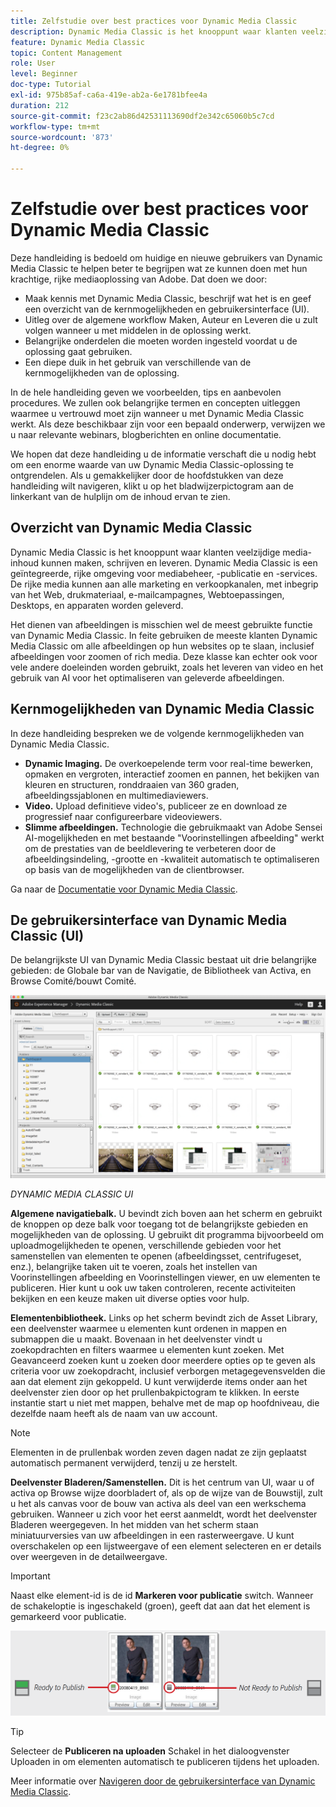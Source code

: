 ```yaml
---
title: Zelfstudie over best practices voor Dynamic Media Classic
description: Dynamic Media Classic is het knooppunt waar klanten veelzijdige media-inhoud kunnen maken, schrijven en leveren. Deze zelfstudie over best practices is gemaakt om huidige en nieuwe gebruikers van Dynamic Media Classic te helpen beter te begrijpen wat ze kunnen doen met deze krachtige, rijke mediaoplossing van Adobe. In dit gedeelte van de zelfstudie leert u wat Dynamic Media Classic is en bekijkt u de kernmogelijkheden en gebruikersinterface van.
feature: Dynamic Media Classic
topic: Content Management
role: User
level: Beginner
doc-type: Tutorial
exl-id: 975b85af-ca6a-419e-ab2a-6e1781bfee4a
duration: 212
source-git-commit: f23c2ab86d42531113690df2e342c65060b5c7cd
workflow-type: tm+mt
source-wordcount: '873'
ht-degree: 0%

---
```


# Zelfstudie over best practices voor Dynamic Media Classic

Deze handleiding is bedoeld om huidige en nieuwe gebruikers van Dynamic Media Classic te helpen beter te begrijpen wat ze kunnen doen met hun krachtige, rijke mediaoplossing van Adobe. Dat doen we door:

- Maak kennis met Dynamic Media Classic, beschrijf wat het is en geef een overzicht van de kernmogelijkheden en gebruikersinterface (UI).
- Uitleg over de algemene workflow Maken, Auteur en Leveren die u zult volgen wanneer u met middelen in de oplossing werkt.
- Belangrijke onderdelen die moeten worden ingesteld voordat u de oplossing gaat gebruiken.
- Een diepe duik in het gebruik van verschillende van de kernmogelijkheden van de oplossing.

In de hele handleiding geven we voorbeelden, tips en aanbevolen procedures. We zullen ook belangrijke termen en concepten uitleggen waarmee u vertrouwd moet zijn wanneer u met Dynamic Media Classic werkt. Als deze beschikbaar zijn voor een bepaald onderwerp, verwijzen we u naar relevante webinars, blogberichten en online documentatie.

We hopen dat deze handleiding u de informatie verschaft die u nodig hebt om een enorme waarde van uw Dynamic Media Classic-oplossing te ontgrendelen. Als u gemakkelijker door de hoofdstukken van deze handleiding wilt navigeren, klikt u op het bladwijzerpictogram aan de linkerkant van de hulplijn om de inhoud ervan te zien.

## Overzicht van Dynamic Media Classic

Dynamic Media Classic is het knooppunt waar klanten veelzijdige media-inhoud kunnen maken, schrijven en leveren. Dynamic Media Classic is een geïntegreerde, rijke omgeving voor mediabeheer, -publicatie en -services. De rijke media kunnen aan alle marketing en verkoopkanalen, met inbegrip van het Web, drukmateriaal, e-mailcampagnes, Webtoepassingen, Desktops, en apparaten worden geleverd.

Het dienen van afbeeldingen is misschien wel de meest gebruikte functie van Dynamic Media Classic. In feite gebruiken de meeste klanten Dynamic Media Classic om alle afbeeldingen op hun websites op te slaan, inclusief afbeeldingen voor zoomen of rich media. Deze klasse kan echter ook voor vele andere doeleinden worden gebruikt, zoals het leveren van video en het gebruik van AI voor het optimaliseren van geleverde afbeeldingen.

## Kernmogelijkheden van Dynamic Media Classic

In deze handleiding bespreken we de volgende kernmogelijkheden van Dynamic Media Classic.

- **Dynamic Imaging.** De overkoepelende term voor real-time bewerken, opmaken en vergroten, interactief zoomen en pannen, het bekijken van kleuren en structuren, ronddraaien van 360 graden, afbeeldingssjablonen en multimediaviewers.
- **Video.** Upload definitieve video&#39;s, publiceer ze en download ze progressief naar configureerbare videoviewers.
- **Slimme afbeeldingen.** Technologie die gebruikmaakt van Adobe Sensei AI-mogelijkheden en met bestaande &quot;Voorinstellingen afbeelding&quot; werkt om de prestaties van de beeldlevering te verbeteren door de afbeeldingsindeling, -grootte en -kwaliteit automatisch te optimaliseren op basis van de mogelijkheden van de clientbrowser.

Ga naar de [Documentatie voor Dynamic Media Classic](https://experienceleague.adobe.com/docs/dynamic-media-classic/using/intro/introduction.html).

## De gebruikersinterface van Dynamic Media Classic (UI)

De belangrijkste UI van Dynamic Media Classic bestaat uit drie belangrijke gebieden: de Globale bar van de Navigatie, de Bibliotheek van Activa, en Browse Comité/bouwt Comité.

![afbeelding](assets/overview/overview-dmc-ui-ew.png)

_DYNAMIC MEDIA CLASSIC UI_

**Algemene navigatiebalk.** U bevindt zich boven aan het scherm en gebruikt de knoppen op deze balk voor toegang tot de belangrijkste gebieden en mogelijkheden van de oplossing. U gebruikt dit programma bijvoorbeeld om uploadmogelijkheden te openen, verschillende gebieden voor het samenstellen van elementen te openen (afbeeldingsset, centrifugeset, enz.), belangrijke taken uit te voeren, zoals het instellen van Voorinstellingen afbeelding en Voorinstellingen viewer, en uw elementen te publiceren. Hier kunt u ook uw taken controleren, recente activiteiten bekijken en een keuze maken uit diverse opties voor hulp.

**Elementenbibliotheek.** Links op het scherm bevindt zich de Asset Library, een deelvenster waarmee u elementen kunt ordenen in mappen en submappen die u maakt. Bovenaan in het deelvenster vindt u zoekopdrachten en filters waarmee u elementen kunt zoeken. Met Geavanceerd zoeken kunt u zoeken door meerdere opties op te geven als criteria voor uw zoekopdracht, inclusief verborgen metagegevensvelden die aan dat element zijn gekoppeld. U kunt verwijderde items onder aan het deelvenster zien door op het prullenbakpictogram te klikken. In eerste instantie start u niet met mappen, behalve met de map op hoofdniveau, die dezelfde naam heeft als de naam van uw account.

>[!NOTE]
>
>Elementen in de prullenbak worden zeven dagen nadat ze zijn geplaatst automatisch permanent verwijderd, tenzij u ze herstelt.

**Deelvenster Bladeren/Samenstellen.** Dit is het centrum van UI, waar u of activa op Browse wijze doorbladert of, als op de wijze van de Bouwstijl, zult u het als canvas voor de bouw van activa als deel van een werkschema gebruiken. Wanneer u zich voor het eerst aanmeldt, wordt het deelvenster Bladeren weergegeven. In het midden van het scherm staan miniatuurversies van uw afbeeldingen in een rasterweergave. U kunt overschakelen op een lijstweergave of een element selecteren en er details over weergeven in de detailweergave.

>[!IMPORTANT]
>
>Naast elke element-id is de id **Markeren voor publicatie** switch. Wanneer de schakeloptie is ingeschakeld (groen), geeft dat aan dat het element is gemarkeerd voor publicatie.

![afbeelding](assets/overview/overview-mark-for-publish.png)

>[!TIP]
>
>Selecteer de **Publiceren na uploaden** Schakel in het dialoogvenster Uploaden in om elementen automatisch te publiceren tijdens het uploaden.

Meer informatie over [Navigeren door de gebruikersinterface van Dynamic Media Classic](https://experienceleague.adobe.com/docs/dynamic-media-classic/using/getting-started/navigation-basics.html).
